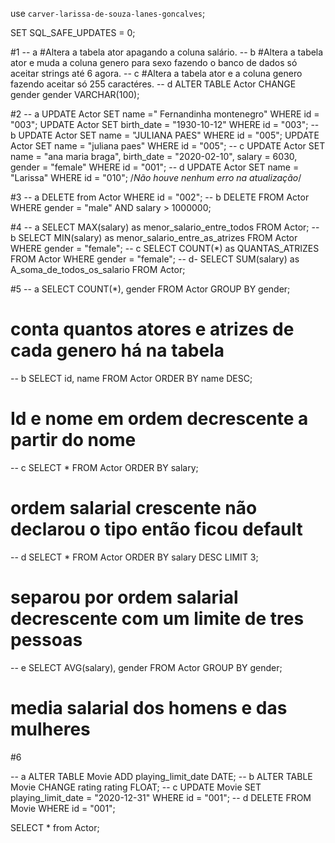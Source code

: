use `carver-larissa-de-souza-lanes-goncalves`;

SET SQL_SAFE_UPDATES = 0;

#1
-- a
#Altera a tabela ator apagando a coluna salário.
-- b
#Altera a tabela ator e muda a coluna genero para sexo fazendo o banco de dados só aceitar strings até 6 agora.
-- c
#Altera a tabela ator e a coluna genero fazendo aceitar só 255 caractéres.
-- d
ALTER TABLE Actor CHANGE gender gender VARCHAR(100);

#2
-- a
UPDATE Actor SET name =" Fernandinha montenegro" WHERE id = "003";
UPDATE Actor SET birth_date = "1930-10-12" WHERE id = "003";
-- b
UPDATE Actor SET name = "JULIANA PAES" WHERE id = "005";
UPDATE Actor SET name = "juliana paes" WHERE id = "005";
-- c
UPDATE Actor SET 
name = "ana maria braga",
birth_date = "2020-02-10",
salary = 6030,
gender = "female"
WHERE id = "001";
-- d 
UPDATE Actor SET name = "Larissa" WHERE id = "010";
/*Não houve nenhum erro na atualização*/

#3
-- a
DELETE from Actor WHERE id = "002";
-- b
DELETE FROM Actor
WHERE
	gender = "male" AND
	salary > 1000000;

#4
-- a
SELECT MAX(salary) as menor_salario_entre_todos  FROM Actor;
-- b
SELECT MIN(salary) as  menor_salario_entre_as_atrizes  FROM Actor WHERE gender = "female";
-- c 
SELECT COUNT(*) as QUANTAS_ATRIZES FROM Actor WHERE gender = "female";
-- d-
SELECT SUM(salary) as A_soma_de_todos_os_salario  FROM Actor;

#5
-- a
SELECT COUNT(*), gender
FROM Actor
GROUP BY gender;
# conta quantos atores e atrizes de cada genero há na tabela
-- b 
SELECT id, name FROM Actor
ORDER BY name DESC;
# Id e nome em ordem decrescente a partir do nome
-- c
SELECT * FROM Actor
ORDER BY salary;
# ordem salarial crescente não declarou o tipo então ficou default
-- d 
SELECT * FROM Actor
ORDER BY salary DESC
LIMIT 3;
# separou por ordem salarial decrescente com um limite de tres pessoas
-- e
SELECT AVG(salary), gender FROM Actor
GROUP BY gender;
# media salarial dos homens e das mulheres 

#6

-- a
ALTER TABLE Movie ADD playing_limit_date DATE;
-- b 
ALTER TABLE Movie CHANGE rating rating FLOAT;
-- c
UPDATE Movie
SET
	playing_limit_date = "2020-12-31"
WHERE id = "001";
-- d
DELETE FROM Movie WHERE id = "001";

SELECT * from Actor;
